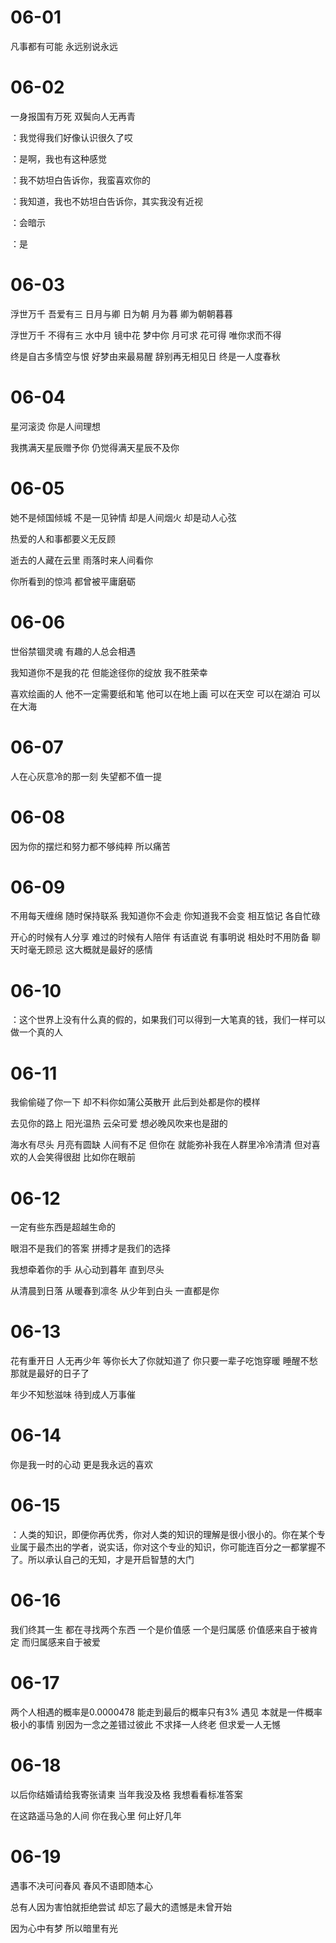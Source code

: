 # 06-01

凡事都有可能 永远别说永远

# 06-02

一身报国有万死 双鬓向人无再青

：我觉得我们好像认识很久了哎

：是啊，我也有这种感觉

：我不妨坦白告诉你，我蛮喜欢你的

：我知道，我也不妨坦白告诉你，其实我没有近视

：会暗示

：是

# 06-03

浮世万千 吾爱有三 日月与卿 日为朝 月为暮 卿为朝朝暮暮

浮世万千 不得有三 水中月 镜中花 梦中你 月可求 花可得 唯你求而不得

终是自古多情空与恨 好梦由来最易醒 辞别再无相见日 终是一人度春秋

# 06-04

星河滚烫 你是人间理想

我携满天星辰赠予你 仍觉得满天星辰不及你

# 06-05

她不是倾国倾城 不是一见钟情 却是人间烟火 却是动人心弦

热爱的人和事都要义无反顾

逝去的人藏在云里 雨落时来人间看你

你所看到的惊鸿 都曾被平庸磨砺

# 06-06

世俗禁锢灵魂 有趣的人总会相遇

我知道你不是我的花 但能途径你的绽放 我不胜荣幸

喜欢绘画的人 他不一定需要纸和笔 他可以在地上画 可以在天空 可以在湖泊 可以在大海

# 06-07

人在心灰意冷的那一刻 失望都不值一提

# 06-08

因为你的摆烂和努力都不够纯粹 所以痛苦

# 06-09

不用每天缠绵 随时保持联系 我知道你不会走 你知道我不会变 相互惦记 各自忙碌

开心的时候有人分享 难过的时候有人陪伴 有话直说 有事明说 相处时不用防备 聊天时毫无顾忌 这大概就是最好的感情

# 06-10

：这个世界上没有什么真的假的，如果我们可以得到一大笔真的钱，我们一样可以做一个真的人

# 06-11

我偷偷碰了你一下 却不料你如蒲公英散开 此后到处都是你的模样

去见你的路上 阳光温热 云朵可爱 想必晚风吹来也是甜的

海水有尽头 月亮有圆缺 人间有不足 但你在 就能弥补我在人群里冷冷清清 但对喜欢的人会笑得很甜 比如你在眼前

# 06-12

一定有些东西是超越生命的

眼泪不是我们的答案 拼搏才是我们的选择

我想牵着你的手 从心动到暮年 直到尽头

从清晨到日落 从暖春到凛冬 从少年到白头 一直都是你

# 06-13

花有重开日 人无再少年 等你长大了你就知道了 你只要一辈子吃饱穿暖 睡醒不愁 那就是最好的日子了

年少不知愁滋味 待到成人万事催

# 06-14

你是我一时的心动 更是我永远的喜欢

# 06-15

：人类的知识，即便你再优秀，你对人类的知识的理解是很小很小的。你在某个专业属于最杰出的学者，说实话，你对这个专业的知识，你可能连百分之一都掌握不了。所以承认自己的无知，才是开启智慧的大门

# 06-16

我们终其一生 都在寻找两个东西 一个是价值感 一个是归属感 价值感来自于被肯定 而归属感来自于被爱

# 06-17

两个人相遇的概率是0.0000478 能走到最后的概率只有3% 遇见 本就是一件概率极小的事情 别因为一念之差错过彼此 不求择一人终老 但求爱一人无憾

# 06-18

以后你结婚请给我寄张请柬 当年我没及格 我想看看标准答案

在这路遥马急的人间 你在我心里 何止好几年

# 06-19

遇事不决可问春风 春风不语即随本心

总有人因为害怕就拒绝尝试 却忘了最大的遗憾是未曾开始

因为心中有梦 所以暗里有光